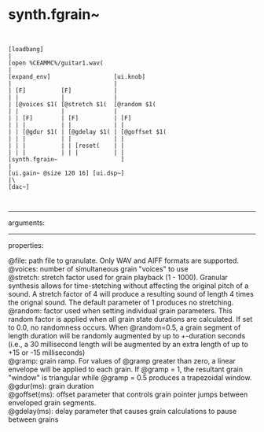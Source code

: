 # synth.fgrain~

```


[loadbang]
|
[open %CEAMMC%/guitar1.wav(
|
[expand_env]                  [ui.knob]
|                             |
| [F]          [F]            |
| |            |              |
| [@voices $1( [@stretch $1(  [@random $1(
| |            |              |
| | [F]        | [F]          | [F]
| | |          | |            | |
| | [@gdur $1( | [@gdelay $1( | [@goffset $1(
| | |          | |            | |
| | |          | | [reset(    | |
| | |          | | |          | |
[synth.fgrain~                  ]
|
[ui.gain~ @size 120 16] [ui.dsp~]
|\
[dac~]

            
```
---
arguments:


---
properties:

@file: path file to granulate. Only WAV and AIFF formats
            are supported.<br>
@voices: number of
            simultaneous grain &#34;voices&#34; to use<br>
@stretch: stretch
            factor used for grain playback (1 - 1000). Granular synthesis allows for time-stetching
            without affecting the original pitch of a sound. A stretch factor of 4 will produce a
            resulting sound of length 4 times the orignal sound. The default parameter of 1
            produces no stretching.<br>
@random: factor
            used when setting individual grain parameters. This random factor is applied when all
            grain state durations are calculated. If set to 0.0, no randomness occurs. When
            @random=0.5, a grain segment of length duration will be randomly augmented by up to
            +-duration seconds (i.e., a 30 millisecond length will be augmented by an extra length
            of up to +15 or -15 milliseconds)<br>
@gramp: grain
            ramp. For values of @gramp greater than zero, a linear envelope will be applied to each
            grain. If @gramp = 1, the resultant grain &#34;window&#34; is triangular while @gramp = 0.5
            produces a trapezoidal window.<br>
@gdur(ms): grain
            duration<br>
@goffset(ms): offset parameter
            that controls grain pointer jumps between enveloped grain segments.<br>
@gdelay(ms): delay
            parameter that causes grain calculations to pause between grains<br>

